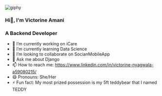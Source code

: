 ![giphy](https://github.com/Victorine-amani/Victorine-amani/assets/79209559/c2b81fa2-08cb-455b-9f53-75823538cb18)

### Hi👋, I'm Victorine Amani
### A Backend Developer

- 🔭 I’m currently working on iCare
- 🌱 I’m currently learning Data Science
- 👯 I’m looking to collaborate on SocianMobileApp
- 💬 Ask me about Django
- 📫 How to reach me: https://www.linkedin.com/in/victorine-nyagwala-a59080215/
- 😄 Pronouns: She/Her
- ⚡ Fun fact: My most prized possession is my 5ft teddybear that I named TEDDY

